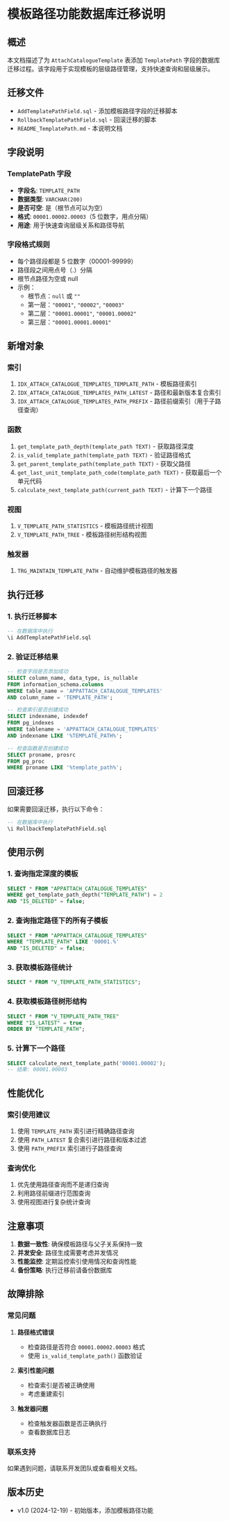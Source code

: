 # 模板路径功能数据库迁移说明

## 概述

本文档描述了为 `AttachCatalogueTemplate` 表添加 `TemplatePath` 字段的数据库迁移过程。该字段用于实现模板的层级路径管理，支持快速查询和层级展示。

## 迁移文件

-   `AddTemplatePathField.sql` - 添加模板路径字段的迁移脚本
-   `RollbackTemplatePathField.sql` - 回滚迁移的脚本
-   `README_TemplatePath.md` - 本说明文档

## 字段说明

### TemplatePath 字段

-   **字段名**: `TEMPLATE_PATH`
-   **数据类型**: `VARCHAR(200)`
-   **是否可空**: 是（根节点可以为空）
-   **格式**: `00001.00002.00003`（5 位数字，用点分隔）
-   **用途**: 用于快速查询层级关系和路径导航

### 字段格式规则

-   每个路径段都是 5 位数字（00001-99999）
-   路径段之间用点号（.）分隔
-   根节点路径为空或 null
-   示例：
    -   根节点：`null` 或 `""`
    -   第一层：`"00001"`, `"00002"`, `"00003"`
    -   第二层：`"00001.00001"`, `"00001.00002"`
    -   第三层：`"00001.00001.00001"`

## 新增对象

### 索引

1. `IDX_ATTACH_CATALOGUE_TEMPLATES_TEMPLATE_PATH` - 模板路径索引
2. `IDX_ATTACH_CATALOGUE_TEMPLATES_PATH_LATEST` - 路径和最新版本复合索引
3. `IDX_ATTACH_CATALOGUE_TEMPLATES_PATH_PREFIX` - 路径前缀索引（用于子路径查询）

### 函数

1. `get_template_path_depth(template_path TEXT)` - 获取路径深度
2. `is_valid_template_path(template_path TEXT)` - 验证路径格式
3. `get_parent_template_path(template_path TEXT)` - 获取父路径
4. `get_last_unit_template_path_code(template_path TEXT)` - 获取最后一个单元代码
5. `calculate_next_template_path(current_path TEXT)` - 计算下一个路径

### 视图

1. `V_TEMPLATE_PATH_STATISTICS` - 模板路径统计视图
2. `V_TEMPLATE_PATH_TREE` - 模板路径树形结构视图

### 触发器

1. `TRG_MAINTAIN_TEMPLATE_PATH` - 自动维护模板路径的触发器

## 执行迁移

### 1. 执行迁移脚本

```sql
-- 在数据库中执行
\i AddTemplatePathField.sql
```

### 2. 验证迁移结果

```sql
-- 检查字段是否添加成功
SELECT column_name, data_type, is_nullable
FROM information_schema.columns
WHERE table_name = 'APPATTACH_CATALOGUE_TEMPLATES'
AND column_name = 'TEMPLATE_PATH';

-- 检查索引是否创建成功
SELECT indexname, indexdef
FROM pg_indexes
WHERE tablename = 'APPATTACH_CATALOGUE_TEMPLATES'
AND indexname LIKE '%TEMPLATE_PATH%';

-- 检查函数是否创建成功
SELECT proname, prosrc
FROM pg_proc
WHERE proname LIKE '%template_path%';
```

## 回滚迁移

如果需要回滚迁移，执行以下命令：

```sql
-- 在数据库中执行
\i RollbackTemplatePathField.sql
```

## 使用示例

### 1. 查询指定深度的模板

```sql
SELECT * FROM "APPATTACH_CATALOGUE_TEMPLATES"
WHERE get_template_path_depth("TEMPLATE_PATH") = 2
AND "IS_DELETED" = false;
```

### 2. 查询指定路径下的所有子模板

```sql
SELECT * FROM "APPATTACH_CATALOGUE_TEMPLATES"
WHERE "TEMPLATE_PATH" LIKE '00001.%'
AND "IS_DELETED" = false;
```

### 3. 获取模板路径统计

```sql
SELECT * FROM "V_TEMPLATE_PATH_STATISTICS";
```

### 4. 获取模板路径树形结构

```sql
SELECT * FROM "V_TEMPLATE_PATH_TREE"
WHERE "IS_LATEST" = true
ORDER BY "TEMPLATE_PATH";
```

### 5. 计算下一个路径

```sql
SELECT calculate_next_template_path('00001.00002');
-- 结果: 00001.00003
```

## 性能优化

### 索引使用建议

1. 使用 `TEMPLATE_PATH` 索引进行精确路径查询
2. 使用 `PATH_LATEST` 复合索引进行路径和版本过滤
3. 使用 `PATH_PREFIX` 索引进行子路径查询

### 查询优化

1. 优先使用路径查询而不是递归查询
2. 利用路径前缀进行范围查询
3. 使用视图进行复杂统计查询

## 注意事项

1. **数据一致性**: 确保模板路径与父子关系保持一致
2. **并发安全**: 路径生成需要考虑并发情况
3. **性能监控**: 定期监控索引使用情况和查询性能
4. **备份策略**: 执行迁移前请备份数据库

## 故障排除

### 常见问题

1. **路径格式错误**

    - 检查路径是否符合 `00001.00002.00003` 格式
    - 使用 `is_valid_template_path()` 函数验证

2. **索引性能问题**

    - 检查索引是否被正确使用
    - 考虑重建索引

3. **触发器问题**
    - 检查触发器函数是否正确执行
    - 查看数据库日志

### 联系支持

如果遇到问题，请联系开发团队或查看相关文档。

## 版本历史

-   v1.0 (2024-12-19) - 初始版本，添加模板路径功能
